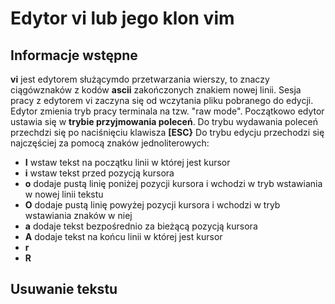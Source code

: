 # Edytor vi lub jego klon vim
## Informacje wstępne
__vi__ jest edytorem służącymdo przetwarzania wierszy, to znaczy ciągówznaków z kodów __ascii__ zakończonych znakiem
nowej linii. Sesja pracy z edytorem vi zaczyna się od wczytania pliku pobranego do edycji. Edytor zmienia tryb pracy
terminala na tzw. "raw mode". Początkowo edytor ustawia się w __trybie przyjmowania poleceń__.
Do trybu wydawania poleceń przechdzi się po naciśnięciu klawisza __[ESC}__
Do trybu edycju przechodzi się najczęściej za pomocą znaków jednoliterowych:
* __I__ wstaw tekst na początku linii w której jest kursor
* __i__ wstaw tekst przed pozycją kursora
* __o__ dodaje pustą linię poniżej pozycji kursora i wchodzi w tryb wstawiania w nowej linii tekstu
* __O__ dodaje pustą linię powyżej pozycji kursora i wchodzi w tryb wstawiania znaków w niej
* __a__ dodaje tekst bezpośrednio za bieżącą pozycją kursora
* __A__ dodaje tekst na końcu linii w której jest kursor
* __r__
* __R__
 
## Usuwanie tekstu

